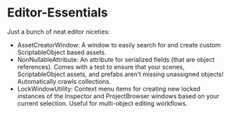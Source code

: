 # Editor-Essentials

Just a bunch of neat editor niceties:
* AssetCreatorWindow: A window to easily search for and create custom ScriptableObject based assets.
* NonNullableAttribute: An attribute for serialized fields (that are object references). Comes with a test to ensure that your scenes, ScriptableObject assets, and prefabs aren't missing unassigned objects! Automatically crawls collections.
* LockWindowUtility: Context menu items for creating new locked instances of the Inspector and ProjectBrowser windows based on your current selection. Useful for multi-object editing workflows.
